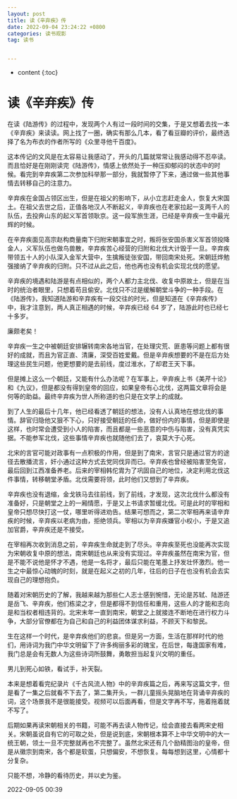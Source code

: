 ```yaml
---
layout: post
title: 读《辛弃疾》传
date: 2022-09-04 23:24:22 +0800
categories: 读书观影
tag: 读书


---
```


* content
{:toc}


# 读《辛弃疾》传

在读《陆游传》的过程中，发现两个人有过一段时间的交集，于是又想着去找一本《辛弃疾》来读读。网上找了一圈，确实有那么几本，看了看豆瓣的评价，最终选择了名为布衣的作者所写的《众里寻他千百度》。

这本传记的文风是在太容易让我感动了，开头的几篇就常常让我感动得不忍卒读。而且恰好是在刚刚读完《陆游传》，情感上依然处于一种压抑郁闷的状态中的时候。看完到辛弃疾第二次参加科举那一部分，我就暂停了下来，通过做一些其他事情去转移自己的注意力。

辛弃疾在金国占领区出生，但是在祖父的影响下，从小立志赶走金人，恢复大宋国土。在祖父去世之后，正值各地汉人不断起义，辛弃疾也在老家拉起一支两千人的队伍，去投奔山东的起义军首领耿京。这一段军旅生涯，已经是辛弃疾一生中最光辉的时候。

在辛弃疾面见高宗赵构商量南下归附宋朝事宜之时，叛将张安国杀害义军首领投降金人，义军队伍也做鸟兽散，辛弃疾苦心经营的归附和北伐大计毁于一旦。辛弃疾带领五十人的小队深入金军大营中，生擒叛徒张安国，带回南宋处死。宋朝廷烨勉强接纳了辛弃疾的归附。只不过从此之后，他也再也没有机会实现北伐的愿望。

辛弃疾的境遇和陆游是有点相似的，两个人都力主北伐、收复中原故土，但是在当时的统治者眼里，只想着苟且偷安。北伐只不过是缓解朝堂斗争的一种手段。在《陆游传》，我知道陆游和辛弃疾有一段交往的时光，但是知道在《辛弃疾传》中，我才注意到，两人真正相遇的时候，辛弃疾已经 64 岁了，陆游此时也已经七十多岁。

廉颇老矣！

辛弃疾一生之中被朝廷安排辗转南宋各地当官，在处理灾荒、匪患等问题上都有很好的成就，而且为官正直、清廉，深受百姓爱戴。但是辛弃疾想要的不是在后方处理这些民生问题，他更想要的是去前线，度过淮水，了却君王天下事。

但是摊上这么一个朝廷，又能有什么办法呢？在军事上，辛弃疾上书《美芹十论》和《九议》，但是都没有得到皇帝的回应，如果皇帝有心北伐，这两篇文章将会是何等的助益。最终辛弃疾为世人所称道的也只是在文学上的成就。

到了人生的最后十几年，他已经看透了朝廷的想法，没有人认真地在想北伐的事情。辞官归隐他又狠不下心，只好接受朝廷的任命，做好份内的事情，但是即使是这样，也时常会遭受到小人的陷害，而且都是一些恶意的中伤与陷害，没有真凭实据。不能参军北伐，这些事情辛弃疾也就随他们去了，哀莫大于心死。

北宋的言官可能对政事有一点积极的作用，但是到了南宋，言官只是通过官方的途径去散播流言，奸小通过这种方式去党同伐异而已。辛弃疾也曾经被陷害至免官，最后回到江西准备养老。后来的宰相韩佗胄为了巩固自己的地位，决定利用北伐这件事情，转移朝堂矛盾。北伐需要将领，此时他们又想到了辛弃疾。

辛弃疾也没有退缩，金戈铁马去往前线，到了前线，才发现，这次北伐什么都没有准备好，只是朝堂之上的一厢情愿，于是又上书请求暂缓北伐。可是此时的宰相和皇帝只想尽快打这一仗，哪里听得进劝告。结果可想而之，第二次宰相再来请辛弃疾的时候，辛弃疾以老病为由，拒绝领兵。宰相以为辛弃疾嫌官小权小，于是又追加官爵，辛弃疾还是不接受。

在宰相再次收到消息之前，辛弃疾生命就走到了尽头。辛弃疾至死也没能再次实现为宋朝收复中原的想法，南宋朝廷也从来没有实现过。辛弃疾虽然在南宋为官，但是不能不说他是怀才不遇，他是一名将才，最后只能在笔墨上抒发壮怀激烈。他一生之中最惊心动魄的时刻，就是在起义之初的几年，往后的日子在也没有机会去实现自己的理想抱负。

随着对宋朝历史的了解，我越来越为那些仁人志士感到惋惜，无论是苏轼、陆游还是岳飞、辛弃疾，他们栋梁之才，但是都得不到信任和重用，这些人的才能和志向是和当权者相违背的。北宋末年一直到南宋，朝堂之上就接连不断地在进行权力斗争，大部分官僚都在为自己和自己的利益团体谋求利益，不顾天下和黎民。

生在这样一个时代，是辛弃疾他们的悲哀。但是另一方面，生活在那样时代的他们，用诗词为我门中华文明留下了许多绚丽多彩的瑰宝，在后世，每逢国家有难，我门总是会有无数人为这些诗词所鼓舞，勇敢担当起复兴文明的重任。

男儿到死心如铁，看试手，补天裂。

本来是想着看完纪录片《千古风流人物》中的辛弃疾篇之后，再来写这篇文字，但是看了一集之后就看不下去了，第二集开头，一群儿童摇头晃脑地在背诵辛弃疾的词，这个场景我不是很能接受。视频可以后面再看，但是文字再不写，拖着拖着就不写了。

后期如果再读宋朝相关的书籍，可能不再去读人物传记，绘会直接去看两宋史相关。宋朝虽说自有它的可取之处，但是说到底，宋朝根本算不上中华文明中的大一统王朝，领土一旦不完整就再也不完整了。虽然北宋还有几个励精图治的皇帝，但是从徽宗到南宋，各个都是软蛋，只想偏安，不想恢复。每每想到这里，心情都十分复杂。

只能不想，冷静的看待历史，并以史为鉴。

2022-09-05 00:39